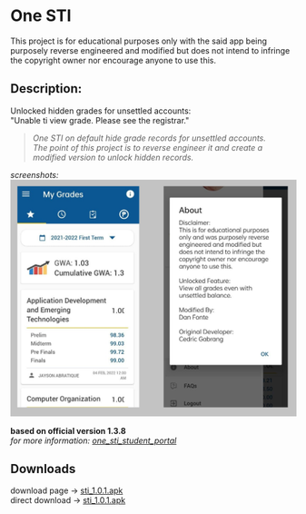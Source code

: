 # One STI
This project is for educational purposes only with the said app being purposely reverse engineered and modified but does not intend to infringe the copyright owner nor encourage anyone to use this.

## Description:
Unlocked hidden grades for unsettled accounts:  
"Unable ti view grade. Please see the registrar."
>*One STI on default hide grade records for unsettled accounts.*  
>*The point of this project is to reverse engineer it and create a modified version to unlock hidden records.*  

*screenshots:*  
<img src=screenshot.png></img>  

**based on official version 1.3.8**  
*for more information: [one_sti_student_portal](https://play.google.com/store/apps/details?id=com.onesti.student.portal&hl=en&gl=US)*
## Downloads  
download page ->  [sti_1.0.1.apk](https://github.com/to-ton/One-STI/blob/main/modded_sti_1.0.1.apk)  
direct download -> [sti_1.0.1.apk](https://github.com/to-ton/One-STI/blob/main/modded_sti_1.0.1.apk?raw=true)  
